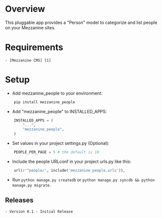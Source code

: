 Overview
========
This pluggable app provides a "Person" model to categorize and list people on your Mezzanine sites.


Requirements
============
    - [Mezzanine CMS] [1]


Setup
=====
* Add mezzanine_people to your environment:
```bash
    pip install mezzanine_people
```

* Add "mezzanine_people" to INSTALLED_APPS:
```python
    INSTALLED_APPS = (
        "...",
        "mezzanine_people",
    )
```

* Set values in your project settings.py (Optional):
```python
    PEOPLE_PER_PAGE = 5 # the default is 10
```

* Include the people URLconf in your project urls.py like this:
```python
    url(r'^people/', include('mezzanine_people.urls')),
```

* Run `python manage.py createdb` or `python manage.py syncdb && python manage.py migrate`.


Releases
--------
    - Version 0.1 - Initial Release

[1]: http://mezzanine.jupo.org "Mezzanine CMS"
